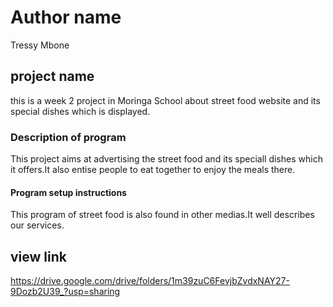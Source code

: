 # Author name
Tressy Mbone
## project name
this is a week 2 project in Moringa School about street food website and its special dishes which is displayed.
### Description of program
This project aims at advertising the street food and its speciall dishes which it offers.It also entise people to eat together to enjoy the meals there.
#### Program setup instructions
This program of street food is also found in other medias.It well describes our services.
## view link

https://drive.google.com/drive/folders/1m39zuC6FevjbZvdxNAY27-9Dozb2U39_?usp=sharing

